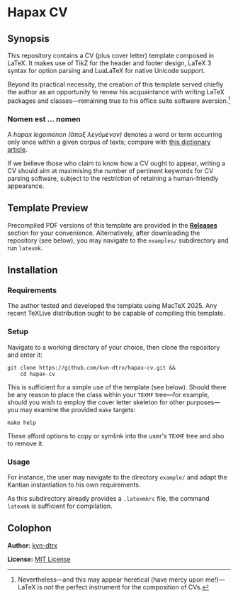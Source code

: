 # Hapax CV

## Synopsis

This repository contains a CV (plus cover letter) template composed in LaTeX. It makes use of TikZ for the header and footer design, LaTeX 3 syntax for option parsing and LuaLaTeX for native Unicode support.

Beyond its practical necessity, the creation of this template served chiefly the author as an opportunity to renew his acquaintance with writing LaTeX packages and classes—remaining true to his office suite software aversion.[^not-perfect]

[^not-perfect]: Nevertheless—and this may appear heretical (have mercy upon me!)—LaTeX is *not* the perfect instrument for the composition of CVs.

### Nomen est … nomen

A *hapax legomenon (ἅπαξ λεγόμενον)* denotes a word or term occurring only once within a given corpus of texts; compare with [this dictionary article](https://dictionary.cambridge.org/dictionary/english/hapax-legomenon).

If we believe those who claim to know how a CV ought to appear, writing a CV should aim at maximising the number of pertinent keywords for CV parsing software, subject to the restriction of retaining a human-friendly appearance.

## Template Preview

Precompiled PDF versions of this template are provided in the **[Releases](https://github.com/kvn-dtrx/hapax-cv/releases)** section for your convenience. Alternatively, after downloading the repository (see below), you may navigate to the `examples/` subdirectory and run `latexmk`.

## Installation

### Requirements

The author tested and developed the template using MacTeX 2025. Any recent TeXLive distribution ought to be capable of compiling this template.

### Setup

Navigate to a working directory of your choice, then clone the repository and enter it:

``` shell
git clone https://github.com/kvn-dtrx/hapax-cv.git &&
    cd hapax-cv
```

This is sufficient for a simple use of the template (see below). Should there be any reason to place the class within your `TEXMF` tree—for example, should you wish to employ the cover letter skeleton for other purposes—you may examine the provided `make` targets:

``` shell
make help
```

These afford options to copy or symlink into the user's `TEXMF` tree and also to remove it.

### Usage

For instance, the user may navigate to the directory `example/` and adapt the Kantian instantiation to his own requirements.

As this subdirectory already provides a `.latexmkrc` file, the command `latexmk` is sufficient for compilation.

## Colophon

**Author:** [kvn-dtrx](https://github.com/kvn-dtrx)

**License:** [MIT License](license.txt)
